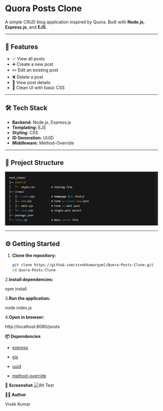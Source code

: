 # Quora Posts Clone

A simple CRUD blog application inspired by Quora. Built with **Node.js**, **Express.js**, and **EJS**.

---

## 🚀 Features

- ✅ View all posts
- ➕ Create a new post
- ✏️ Edit an existing post
- ❌ Delete a post
- 👀 View post details
- 📄 Clean UI with basic CSS

---

## 🛠️ Tech Stack

- **Backend:** Node.js, Express.js
- **Templating:** EJS
- **Styling:** CSS
- **ID Generation:** UUID
- **Middleware:** Method-Override

---

## 📂 Project Structure

![Alt Text](images/Path.png)


---

## ⚙️ Getting Started

1. **Clone the repository:**
   ```bash
   git clone https://github.com/vivekkumarguml/Quora-Posts-Clone.git
   cd Quora-Posts-Clone
2.**Install dependencies:**

npm install

3.**Run the application:**

node index.js

4.**Open in browser:**

http://localhost:8080/posts

**📦 Dependencies**
- [express](https://www.npmjs.com/package/express)

- [ejs](https://www.npmjs.com/package/ejs)

- [uuid](https://www.npmjs.com/package/uuid)

- [method-override](https://www.npmjs.com/package/method-override)



**📸 Screenshot**
![Alt Text](images/LandingPage.png)




**👨‍💻 Author**

Vivek Kumar








